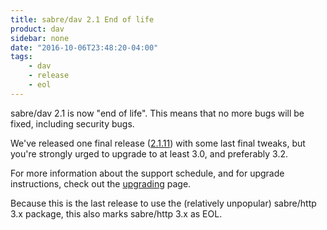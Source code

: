 ```yaml
---
title: sabre/dav 2.1 End of life
product: dav
sidebar: none
date: "2016-10-06T23:48:20-04:00"
tags:
    - dav
    - release
    - eol
---
```


sabre/dav 2.1 is now "end of life". This means that no more bugs will be
fixed, including security bugs.

We've released one final release ([2.1.11][2]) with some last final tweaks,
but you're strongly urged to upgrade to at least 3.0, and preferably 3.2.

For more information about the support schedule, and for upgrade instructions,
check out the [upgrading][1] page.

Because this is the last release to use the (relatively unpopular) sabre/http
3.x package, this also marks sabre/http 3.x as EOL.

[1]: /dav/upgrading/
[2]: https://github.com/sabre-io/dav/releases/tag/2.1.11

